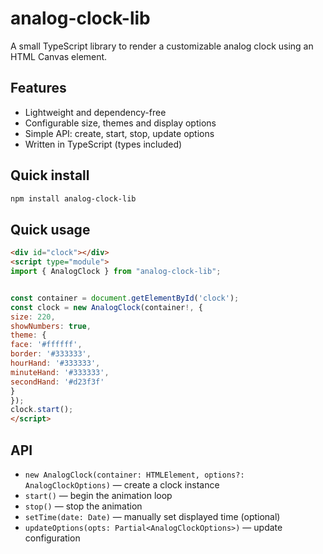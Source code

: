 # analog-clock-lib


A small TypeScript library to render a customizable analog clock using an HTML Canvas element.


## Features


- Lightweight and dependency-free
- Configurable size, themes and display options
- Simple API: create, start, stop, update options
- Written in TypeScript (types included)


## Quick install


```bash
npm install analog-clock-lib
```


## Quick usage


```html
<div id="clock"></div>
<script type="module">
import { AnalogClock } from "analog-clock-lib";


const container = document.getElementById('clock');
const clock = new AnalogClock(container!, {
size: 220,
showNumbers: true,
theme: {
face: '#ffffff',
border: '#333333',
hourHand: '#333333',
minuteHand: '#333333',
secondHand: '#d23f3f'
}
});
clock.start();
</script>
```


## API


- `new AnalogClock(container: HTMLElement, options?: AnalogClockOptions)` — create a clock instance
- `start()` — begin the animation loop
- `stop()` — stop the animation
- `setTime(date: Date)` — manually set displayed time (optional)
- `updateOptions(opts: Partial<AnalogClockOptions>)` — update configuration